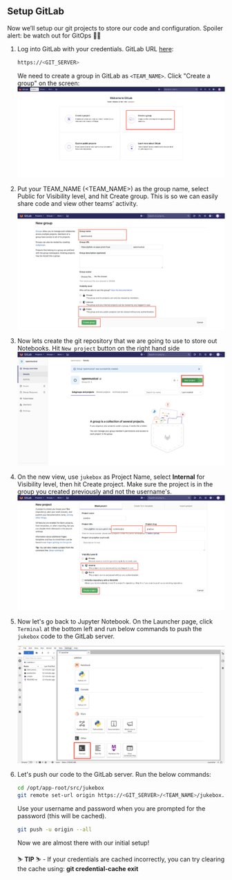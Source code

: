 ## Setup GitLab

Now we’ll setup our git projects to store our code and configuration. Spoiler alert: be watch out for GitOps 🦄🔥


1. Log into GitLab with your credentials. GitLab URL [here](https://<GIT_SERVER>):

    ```bash
    https://<GIT_SERVER>
    ```

    We need to create a group in GitLab as `<TEAM_NAME>`.  Click "Create a group" on the screen:
    ![gitlab-initial-login](images/gitlab-initial-login.png)

2. Put your TEAM_NAME (<TEAM_NAME>) as the group name, select Public for Visibility level, and hit Create group. This is so we can easily share code and view other teams’ activity.

    ![gitlab-create-group.png](./images/gitlab-create-group.png)

3. Now lets create the git repository that we are going to use to store out Notebooks. Hit `New project` button on the right hand side
    ![gitlab-new-project](images/gitlab-new-project.png)

4. On the new view, use `jukebox` as Project Name, select **Internal** for Visibility level, then hit Create project. Make sure the project is in the group you created previously and not the username's.
    ![gitlab-new-project](images/gitlab-new-project-2.png)

5. Now let's go back to Jupyter Notebook. On the Launcher page, click `Terminal` at the bottom left and run below commands to push the `jukebox` code to the GitLab server.

    ![jupyter-terminal.png](images/jupyter-terminal.png)

7. Let's push our code to the GitLab server. Run the below commands:

    ```bash
    cd /opt/app-root/src/jukebox
    git remote set-url origin https://<GIT_SERVER>/<TEAM_NAME>/jukebox.git
    ```

    Use your username and password when you are prompted for the password (this will be cached).

    ```bash
    git push -u origin --all
    ```

    Now we are almost there with our initial setup!

    <p class="tip">
    ⛷️ <b>TIP</b> ⛷️ - If your credentials are cached incorrectly, you can try clearing the cache using: <strong>git credential-cache exit</strong>
    </p> 